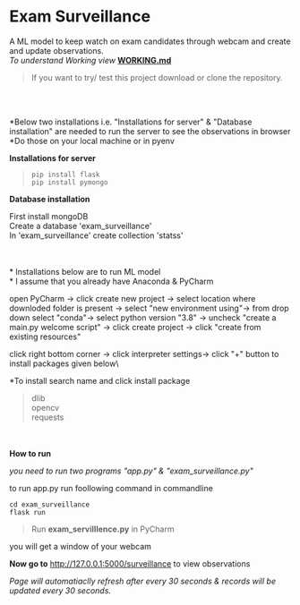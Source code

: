 # Exam Surveillance
A ML model to keep watch on exam candidates through webcam and create and update observations.\
*To understand Working view* **[WORKING.md](./WORKING.md)**

> If you want to try/ test this project download or clone the repository.

<br></br>

\*Below two installations i.e. "Installations for server" & "Database installation" are needed to run the server to see the observations in browser\
\*Do those on your local machine or in pyenv

**Installations for server**

> `pip install flask`\
> `pip install pymongo`

**Database installation**

First install mongoDB\
Create a database 'exam_surveillance'\
In 'exam_surveillance' create collection 'statss'

<br></br>
\* Installations below are to run ML model\
\* I assume that you already have Anaconda & PyCharm

open PyCharm -> 
click create new project -> select location where downloded folder is present ->
select "new environment using"-> from drop down select "conda"->
select python version "3.8" ->
uncheck "create a main.py welcome script" ->
click create project ->
click "create from existing resources"

click right bottom corner -> click interpreter settings-> click "+" button to install packages given below\

\*To install search name and click install package


> dlib\
opencv\
requests

<br></br>
**How to run**

*you need to run two programs "app.py" & "exam_surveillance.py"*

to run app.py run foollowing command in commandline

`cd exam_surveillance`\
`flask run`

> Run **exam_servilllence.py** in PyCharm

you will get a window of your webcam

**Now go to** http://127.0.0.1:5000/surveillance to view observations

*Page will automatiaclly refresh after every 30 seconds & records will be updated every 30 seconds.*
